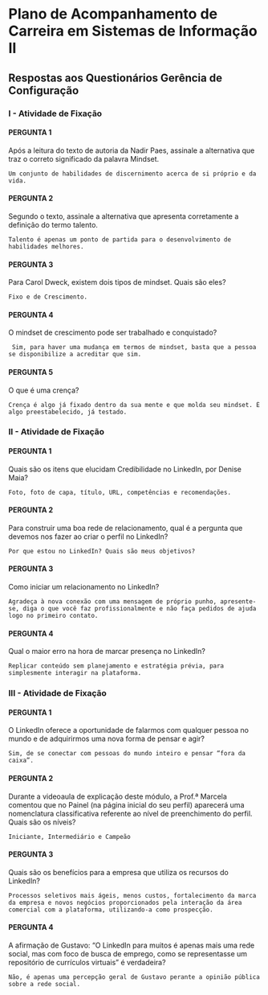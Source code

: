# Plano de Acompanhamento de Carreira em Sistemas de Informação II

## Respostas aos Questionários Gerência de Configuração

### I - Atividade de Fixação

#### PERGUNTA 1

Após a leitura do texto de autoria da Nadir Paes, assinale a alternativa que traz o correto significado da palavra Mindset.  

```Text
Um conjunto de habilidades de discernimento acerca de si próprio e da vida. 
```

#### PERGUNTA 2

Segundo o texto, assinale a alternativa que apresenta corretamente a definição do termo talento.  

```Text
Talento é apenas um ponto de partida para o desenvolvimento de habilidades melhores. 
```

#### PERGUNTA 3

Para Carol Dweck, existem dois tipos de mindset. Quais são eles?

```Text
Fixo e de Crescimento. 
```

#### PERGUNTA 4

O mindset de crescimento pode ser trabalhado e conquistado?  

```Text
 Sim, para haver uma mudança em termos de mindset, basta que a pessoa se disponibilize a acreditar que sim. 
```

#### PERGUNTA 5

O que é uma crença?  

```Text
Crença é algo já fixado dentro da sua mente e que molda seu mindset. É algo preestabelecido, já testado. 
```

### II - Atividade de Fixação

#### PERGUNTA 1

Quais são os itens que elucidam Credibilidade no LinkedIn, por Denise Maia?  

```Text
Foto, foto de capa, título, URL, competências e recomendações. 
```

#### PERGUNTA 2

Para construir uma boa rede de relacionamento, qual é a pergunta que devemos nos fazer ao criar o perfil no LinkedIn?  

```Text
Por que estou no LinkedIn? Quais são meus objetivos? 
```

#### PERGUNTA 3

Como iniciar um relacionamento no LinkedIn?  

```Text
Agradeça à nova conexão com uma mensagem de próprio punho, apresente-se, diga o que você faz profissionalmente e não faça pedidos de ajuda logo no primeiro contato. 
```

#### PERGUNTA 4

Qual o maior erro na hora de marcar presença no LinkedIn?  

```Text
Replicar conteúdo sem planejamento e estratégia prévia, para simplesmente interagir na plataforma.
```

### III - Atividade de Fixação

#### PERGUNTA 1

O LinkedIn oferece a oportunidade de falarmos com qualquer pessoa no mundo e de adquirirmos uma nova forma de pensar e agir?  

```Text
Sim, de se conectar com pessoas do mundo inteiro e pensar “fora da caixa”. 
```

#### PERGUNTA 2

Durante a videoaula de explicação deste módulo, a Prof.ª Marcela comentou que no Painel (na página inicial do seu perfil) aparecerá uma nomenclatura classificativa referente ao nível de preenchimento do perfil. Quais são os níveis?  

```Text
Iniciante, Intermediário e Campeão
```

#### PERGUNTA 3

Quais são os benefícios para a empresa que utiliza os recursos do LinkedIn?  

```Text
Processos seletivos mais ágeis, menos custos, fortalecimento da marca da empresa e novos negócios proporcionados pela interação da área comercial com a plataforma, utilizando-a como prospecção.
```

#### PERGUNTA 4

A afirmação de Gustavo: “O LinkedIn para muitos é apenas mais uma rede social, mas com foco de busca de emprego, como se representasse um repositório de currículos virtuais” é verdadeira? 

```Text
Não, é apenas uma percepção geral de Gustavo perante a opinião pública sobre a rede social.
```


